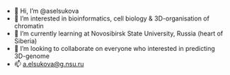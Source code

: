 - 👋 Hi, I’m @aselsukova
- 👀 I’m interested in bioinformatics, cell biology & 3D-organisation of chromatin
- 🌱 I’m currently learning at Novosibirsk State University, Russia (heart of Siberia)
- 💞️ I’m looking to collaborate on everyone who interested in predicting 3D-genome
- 📫 a.elsukova@g.nsu.ru

<!---
aselsukova/aselsukova is a ✨ special ✨ repository because its `README.md` (this file) appears on your GitHub profile.
You can click the Preview link to take a look at your changes.
--->
